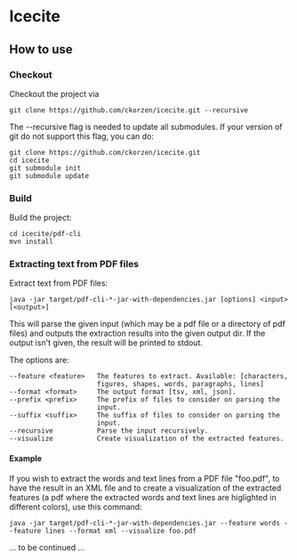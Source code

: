 # Icecite

## How to use

### Checkout

Checkout the project via

    git clone https://github.com/ckorzen/icecite.git --recursive

The --recursive flag is needed to update all submodules. 
If your version of git do not support this flag, you can do:

    git clone https://github.com/ckorzen/icecite.git
    cd icecite
    git submodule init
    git submodule update
    
### Build    

Build the project:
    
    cd icecite/pdf-cli
    mvn install

### Extracting text from PDF files

Extract text from PDF files:
    
    java -jar target/pdf-cli-*-jar-with-dependencies.jar [options] <input> [<output>]

This will parse the given input (which may be a pdf file or a directory of pdf 
files) and outputs the extraction results into the given output dir. If the 
output isn't given, the result will be printed to stdout.

The options are:

    --feature <feature>   The features to extract. Available: [characters,
                          figures, shapes, words, paragraphs, lines]
    --format <format>     The output format [tsv, xml, json].
    --prefix <prefix>     The prefix of files to consider on parsing the
                          input.
    --suffix <suffix>     The suffix of files to consider on parsing the
                          input.
    --recursive           Parse the input recursively.
    --visualize           Create visualization of the extracted features.
 
#### Example
 
If you wish to extract the words and text lines from a PDF file "foo.pdf", to 
have the result in an XML file and to create a visualization of the extracted 
features (a pdf where the extracted words and text lines are 
higlighted in different colors), use this command:
    
    java -jar target/pdf-cli-*-jar-with-dependencies.jar --feature words --feature lines --format xml --visualize foo.pdf


... to be continued ...
